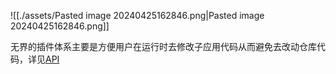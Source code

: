 ![[./assets/Pasted image 20240425162846.png|Pasted image 20240425162846.png]]

无界的插件体系主要是方便用户在运行时去修改子应用代码从而避免去改动仓库代码，详见[API](https://wujie-micro.github.io/doc/api/startApp.html#plugins)